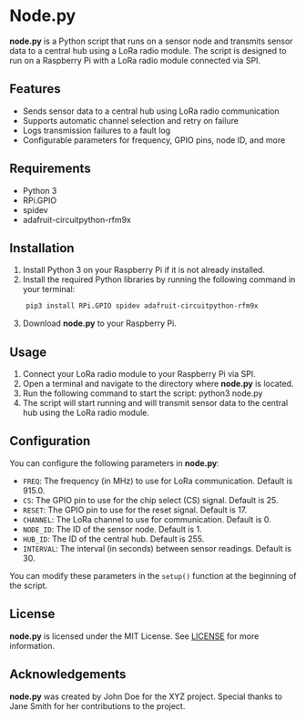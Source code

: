 # Node.py

**node.py** is a Python script that runs on a sensor node and transmits sensor data to a central hub using a LoRa radio module. The script is designed to run on a Raspberry Pi with a LoRa radio module connected via SPI.

## Features
- Sends sensor data to a central hub using LoRa radio communication
- Supports automatic channel selection and retry on failure
- Logs transmission failures to a fault log
- Configurable parameters for frequency, GPIO pins, node ID, and more

## Requirements
- Python 3
- RPi.GPIO
- spidev
- adafruit-circuitpython-rfm9x

## Installation
1. Install Python 3 on your Raspberry Pi if it is not already installed.
2. Install the required Python libraries by running the following command in your terminal:
```bash
    pip3 install RPi.GPIO spidev adafruit-circuitpython-rfm9x
```
3. Download **node.py** to your Raspberry Pi.

## Usage
1. Connect your LoRa radio module to your Raspberry Pi via SPI.
2. Open a terminal and navigate to the directory where **node.py** is located.
3. Run the following command to start the script:
    python3 node.py
4. The script will start running and will transmit sensor data to the central hub using the LoRa radio module.

## Configuration
You can configure the following parameters in **node.py**:

- `FREQ`: The frequency (in MHz) to use for LoRa communication. Default is 915.0.
- `CS`: The GPIO pin to use for the chip select (CS) signal. Default is 25.
- `RESET`: The GPIO pin to use for the reset signal. Default is 17.
- `CHANNEL`: The LoRa channel to use for communication. Default is 0.
- `NODE_ID`: The ID of the sensor node. Default is 1.
- `HUB_ID`: The ID of the central hub. Default is 255.
- `INTERVAL`: The interval (in seconds) between sensor readings. Default is 30.

You can modify these parameters in the `setup()` function at the beginning of the script.

## License
**node.py** is licensed under the MIT License. See [LICENSE](LICENSE) for more information.

## Acknowledgements
**node.py** was created by John Doe for the XYZ project. Special thanks to Jane Smith for her contributions to the project.
